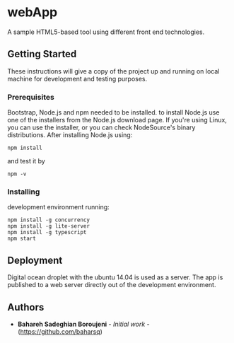 # webApp

A sample HTML5-based tool using different front end technologies.  

## Getting Started

These instructions will give a copy of the project up and running on local machine for development and testing purposes. 

### Prerequisites

Bootstrap, Node.js and npm needed to be installed. to install Node.js use one of the installers from the Node.js download page. If you're using Linux, you can use the installer, or you can check NodeSource's binary distributions.
After installing Node.js using:
```
npm install
```
and test it by 
```
npm -v
```
### Installing

development environment running:

```
npm install -g concurrency
npm install -g lite-server
npm install -g typescript
npm start
```


## Deployment

Digital ocean droplet with the ubuntu 14.04 is used as a server. The app is published to a web server directly out of the development environment. 

## Authors

* **Bahareh Sadeghian Boroujeni** - *Initial work* - (https://github.com/baharsq)


